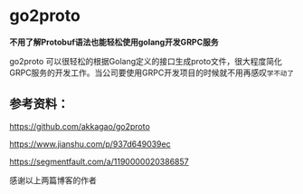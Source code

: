# go2proto

**不用了解Protobuf语法也能轻松使用golang开发GRPC服务**

go2proto 可以很轻松的根据Golang定义的接口生成proto文件，很大程度简化GRPC服务的开发工作。当公司要使用GRPC开发项目的时候就不用再感叹`学不动了`


## 参考资料：
https://github.com/akkagao/go2proto

https://www.jianshu.com/p/937d649039ec

https://segmentfault.com/a/1190000020386857

感谢以上两篇博客的作者
